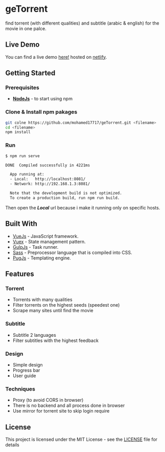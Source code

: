 # geTorrent

find torrent (with different qualities) and subtitle (arabic & english) for the movie in one palce.

## Live Demo

You can find a live demo [here!](https://getorrent.netlify.com/) hosted on [netlify](http://netlify.com).

## Getting Started

### Prerequisites

- [**NodeJs**](https://nodejs.org/en/download/) - to start using npm

### Clone & Install npm pakages

``` bash
git colne https://github.com/mohamed17717/geTorrent.git <filename>
cd <filename>
npm install
```

### Run

```bash
$ npm run serve

DONE  Compiled successfully in 4221ms

  App running at:
  - Local:   http://localhost:8081/ 
  - Network: http://192.168.1.3:8081/

  Note that the development build is not optimized.
  To create a production build, run npm run build.
```

Then open the ***Local*** url because i make it running only on specific hosts.

## Built With

- [VueJs](https://vuejs.org/) - JavaScript framework.
- [Vuex](https://vuex.vuejs.org/) - State management pattern.
- [GulpJs](https://gulpjs.com/) - Task runner.
- [Sass](https://sass-lang.com/) - Preprocessor language that is compiled into CSS.
- [PugJs](https://pugjs.org/) - Templating engine.

## Features

### Torrent

- Torrents with many qualities
- Filter torrents on the highest seeds (speedest one)
- Scrape many sites until find the movie

### Subtitle

- Subtitle 2 languages
- Filter subtitles with the highest feedback

### Design

- Simple design
- Progress bar
- User guide

### Techniques

- Proxy (to avoid CORS in browser)
- There is no backend and all process done in browser
- Use mirror for torrent site to skip login require

## License

This project is licensed under the MIT License - see the [LICENSE](LICENSE) file for details
